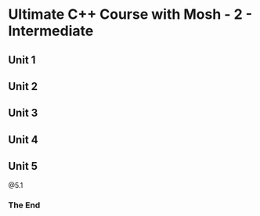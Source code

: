 # Ultimate C++ Course with Mosh - 2 - Intermediate

## Unit 1

## Unit 2

## Unit 3

## Unit 4

## Unit 5
@5.1
### The End

